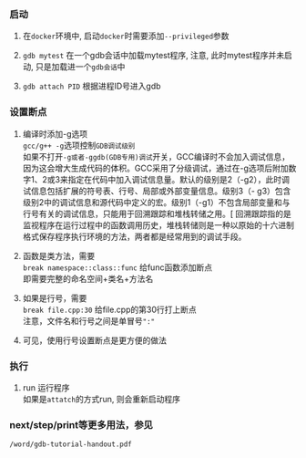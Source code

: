 ### 启动
1. 在`docker`环境中, 启动`docker`时需要添加`--privileged`参数<br>

2. `gdb mytest` 在一个gdb会话中加载mytest程序, 注意, 此时mytest程序并未启动, 只是加载进一个`gdb会话`中<br>

3. `gdb attach PID` 根据进程ID号进入gdb<br>

### 设置断点
1. 编译时添加-g选项<br>
`gcc/g++ -g`选项控制`GDB调试级别`<br>
如果不打开`-g或者-ggdb(GDB专用)调试`开关，GCC编译时不会加入调试信息，因为这会增大生成代码的体积。GCC采用了分级调试，通过在-g选项后附加数字1、2或3来指定在代码中加入调试信息量。默认的级别是2（-g2），此时调试信息包括扩展的符号表、行号、局部或外部变量信息。级别3（- g3）包含级别2中的调试信息和源代码中定义的宏。级别1（-g1）不包含局部变量和与行号有关的调试信息，只能用于回溯跟踪和堆栈转储之用。[ 回溯跟踪指的是监视程序在运行过程中的函数调用历史，堆栈转储则是一种以原始的十六进制格式保存程序执行环境的方法，两者都是经常用到的调试手段。<br>

2. 函数是类方法，需要<br>
`break namespace::class::func` 给func函数添加断点<br>
即需要完整的命名空间+类名+方法名<br>

3. 如果是行号，需要<br>
`break file.cpp:30` 给file.cpp的第30行打上断点<br>
注意，文件名和行号之间是单冒号`":"`<br>

4. 可见，使用行号设置断点是更方便的做法<br>

### 执行
1. run 运行程序<br>
如果是`attatch`的方式run, 则会重新启动程序<br>

### next/step/print等更多用法，参见
`/word/gdb-tutorial-handout.pdf`<br>